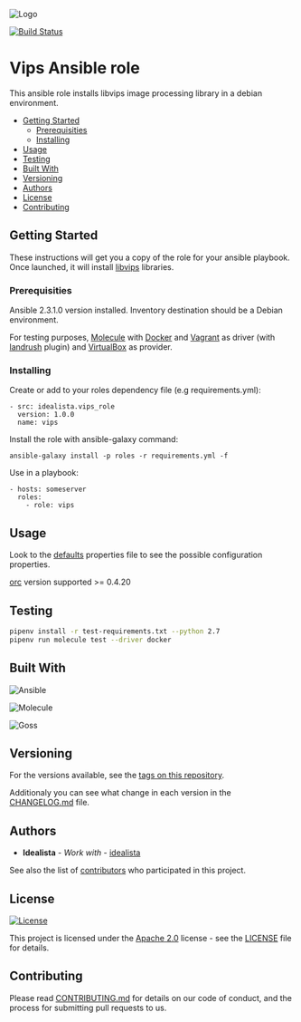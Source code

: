 ![Logo](https://raw.githubusercontent.com/idealista/vips_role/master/logo.gif)

[![Build Status](https://travis-ci.org/idealista/vips_role.svg?branch=master)](https://travis-ci.org/idealista/vips_role)
# Vips Ansible role

This ansible role installs libvips image processing library in a debian environment.

- [Getting Started](#getting-started)
	- [Prerequisities](#prerequisities)
	- [Installing](#installing)
- [Usage](#usage)
- [Testing](#testing)
- [Built With](#built-with)
- [Versioning](#versioning)
- [Authors](#authors)
- [License](#license)
- [Contributing](#contributing)

## Getting Started

These instructions will get you a copy of the role for your ansible playbook. Once launched, it will install [libvips](https://libvips.github.io/libvips/) libraries.

### Prerequisities

Ansible 2.3.1.0 version installed.
Inventory destination should be a Debian environment.

For testing purposes, [Molecule](https://molecule.readthedocs.io/) with [Docker](https://www.docker.com/) and [Vagrant](https://www.vagrantup.com/) as driver (with [landrush](https://github.com/vagrant-landrush/landrush) plugin) and [VirtualBox](https://www.virtualbox.org/) as provider.

### Installing

Create or add to your roles dependency file (e.g requirements.yml):

```
- src: idealista.vips_role
  version: 1.0.0
  name: vips
```

Install the role with ansible-galaxy command:

```
ansible-galaxy install -p roles -r requirements.yml -f
```

Use in a playbook:

```
- hosts: someserver
  roles:
    - role: vips
```

## Usage

Look to the [defaults](defaults/main.yml) properties file to see the possible configuration properties.

[orc](https://github.com/GStreamer/orc) version supported >= 0.4.20

## Testing

```sh
pipenv install -r test-requirements.txt --python 2.7
pipenv run molecule test --driver docker
```

## Built With

![Ansible](https://img.shields.io/badge/ansible-2.3.1.0-green.svg)

![Molecule](https://img.shields.io/badge/molecule-1.25.0-green.svg)

![Goss](https://img.shields.io/badge/goss-0.3.5-green.svg)


## Versioning

For the versions available, see the [tags on this repository](https://github.com/idealista/vips_role/tags).

Additionaly you can see what change in each version in the [CHANGELOG.md](CHANGELOG.md) file.

## Authors

* **Idealista** - *Work with* - [idealista](https://github.com/idealista)

See also the list of [contributors](https://github.com/idealista/vips_role/contributors) who participated in this project.

## License

[![License](https://img.shields.io/badge/License-Apache%202.0-blue.svg)](https://opensource.org/licenses/Apache-2.0)

This project is licensed under the [Apache 2.0](https://www.apache.org/licenses/LICENSE-2.0) license - see the [LICENSE](LICENSE) file for details.

## Contributing

Please read [CONTRIBUTING.md](.github/CONTRIBUTING.md) for details on our code of conduct, and the process for submitting pull requests to us.
